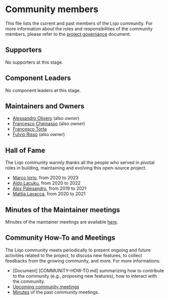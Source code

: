 # Community members

This file lists the current and past members of the Liqo community.
For more information about the roles and responsibilities of the community members, please refer to the [project governance](GOVERNANCE.md) document.

## Supporters

No supporters at this stage.

## Component Leaders

No component leaders at this stage.

## Maintainers and Owners

* [Alessandro Olivero](https://github.com/aleoli) (also _owner_)
* [Francesco Cheinasso](https://github.com/cheina97) (also _owner_)
* [Francesco Torta](https://github.com/fra98)
* [Fulvio Risso](https://github.com/frisso) (also _owner_)

## Hall of Fame

The Liqo community warmly thanks all the people who served in pivotal roles in building, maintaining and evolving this open-source project.

* [Marco Iorio](https://github.com/giorio94), from 2020 to 2023
* [Aldo Lacuku](https://github.com/alacuku), from 2020 to 2022
* [Alex Palesandro](https://github.com/palexster), from 2019 to 2021
* [Mattia Lavacca](https://github.com/mlavacca), from 2020 to 2021

## Minutes of the Maintainer meetings

Minutes of the maintainer meetings are available [here](https://github.com/liqotech/liqo-community/tree/main/meetings/minutes).

## Community How-To and Meetings

The Liqo community meets periodically to present ongoing and future activities related to the project, to discuss new features, to collect feedbacks from the growing community, and more.
For more informations:

* [Document] [COMMUNITY-HOW-TO.md] summarizing how to contribute to the community (e.g., proposing new features), how to interact with the community.
* [Upcoming community meetings](https://github.com/liqotech/liqo-community/blob/main/meetings/README.md)
* [Minutes](https://github.com/liqotech/liqo-community/tree/main/meetings/minutes) of the past community meetings.
